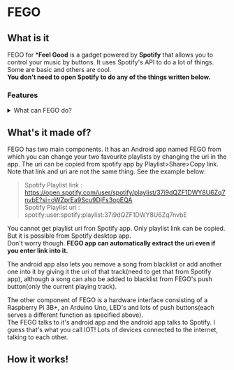 # FEGO
## What is it
FEGO for ***Feel Good** is a gadget powered by **Spotify** that allows you to control your music by buttons. It uses Spotify's API to do a lot of things. Some are basic and others are cool.<br>
**You don't need to open Spotify to do any of the things written below.**
### Features
<details><summary>What can FEGO do?</summary>
  1.Play,pause,resume music.<br>
  2.Go to next/previous song or repeat current song.<br>
  3.Play any two favourite playlists by the press of a single button. You can change the two playlists anytime through the Android app.<br>
  4.Add the current playing song to your Spotify library.<br>
  5.Blacklist a song. You will never hear it again!<br>
  6.Switch the audio playback from your computer on which Spotify is open to your mobile by the press of a single button.<br>
  7. Party mode. LED lights built into FEGO respond according to your music.<br>
  </details>
  
## What's it made of?
FEGO has two main components. It has an Android app named FEGO from which you can change your two favourite playlists by changing the uri in the app. The uri can be copied from spotify app by Playlist>Share>Copy link.<br>Note that link and uri are not the same thing. See the example below:
> Spotify Playlist link : https://open.spotify.com/user/spotify/playlist/37i9dQZF1DWY8U6Zq7nvbE?si=oWZprEa9Scu9DjFs3opEQA<br>
> Spotify Playlist uri : spotify:user:spotify:playlist:37i9dQZF1DWY8U6Zq7nvbE<br>

You cannot get playlist uri fron Spotify app. Only playlist link can be copied. But it is possible from Spotify desktop app.<br>
Don't worry though. **FEGO app can automatically extract the uri even if you enter link into it.**<br>

The android app also lets you remove a song from blacklist or add another one into it by giving it  the uri of that track(need to get that from Spotify app), although a song can also be added to blacklist from FEGO's push button(only the current playing track).<br>

The other component of FEGO is a hardware interface consisting of a Raspberry Pi 3B+, an Arduino Uno, LED's and lots of push buttons(each serves a different function as specified above).<br>
The FEGO talks to it's android app and the android app talks to Spotify. I guess that's what you call IOT! Lots of devices connected to the internet, talking to each other.<br>

## How it works!
